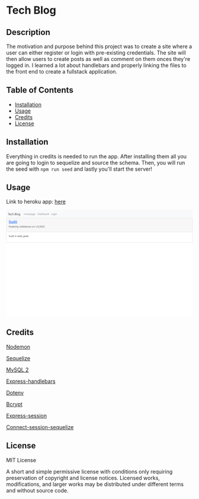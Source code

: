 # Tech Blog

## Description

The motivation and purpose behind this project was to create a site where a user can either register or login with pre-existing credentials. The site will then allow users to create posts as well as comment on them onces they're logged in. I learned a lot about handlebars and properly linking the files to the front end to create a fullstack application.

## Table of Contents 

- [Installation](#installation)
- [Usage](#usage)
- [Credits](#credits)
- [License](#license)

## Installation

Everything in credits is needed to run the app. After installing them all you are going to login to sequelize and source the schema. Then, you will run the seed with ```npm run seed``` and lastly you'll start the server!

## Usage

Link to heroku app: [here](https://dashboard.heroku.com/apps/protected-stream-49179)


![screenshot](./public/assets/screenshot.png)


## Credits

[Nodemon](https://www.npmjs.com/package/nodemon)

[Sequelize](https://www.npmjs.com/package/sequelize)

[MySQL 2](https://www.npmjs.com/package/mysql2)

[Express-handlebars](https://www.npmjs.com/package/express-handlebars)

[Dotenv](https://www.npmjs.com/package/dotenv)

[Bcrypt](https://www.npmjs.com/package/bcrypt)

[Express-session](https://www.npmjs.com/package/express-session)

[Connect-session-sequelize](https://www.npmjs.com/package/connect-session-sequelize)

## License

MIT License

A short and simple permissive license with conditions only requiring preservation of copyright and license notices. Licensed works, modifications, and larger works may be distributed under different terms and without source code.